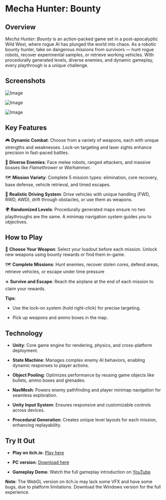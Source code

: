 # Mecha Hunter: Bounty

## Overview
*Mecha Hunter: Bounty* is an action-packed game set in a post-apocalyptic Wild West, where rogue AI has plunged the world into chaos. As a robotic bounty hunter, take on dangerous missions from survivors — hunt rogue robots, recover experimental samples, or retrieve working vehicles. With procedurally generated levels, diverse enemies, and dynamic gameplay, every playthrough is a unique challenge.

## Screenshots
![Image](https://github.com/user-attachments/assets/b2dd4a8d-cd57-414e-9b26-79f2b12625f6)

![Image](https://github.com/user-attachments/assets/301332b7-5546-4cbf-af55-f9311085e255)

![Image](https://github.com/user-attachments/assets/5f4e108b-8d14-4a19-be70-bcc8398422f8)

## Key Features
🎮 **Dynamic Combat**: Choose from a variety of weapons, each with unique strengths and weaknesses. Lock-on targeting and laser sights enhance precision in fast-paced battles.

🤖 **Diverse Enemies**: Face melee robots, ranged attackers, and massive bosses like *Flamethrower* or *Warhammer*.

🗺️ **Mission Variety**: Complete 5 mission types: elimination, core recovery, base defense, vehicle retrieval, and timed escapes.

🚗 **Realistic Driving System**: Drive vehicles with unique handling (FWD, RWD, AWD), drift through obstacles, or use them as weapons.

🌍 **Randomized Levels**: Procedurally generated maps ensure no two playthroughs are the same. A minimap navigation system guides you to objectives.

## How to Play
🎯 **Choose Your Weapon**: Select your loadout before each mission. Unlock new weapons using bounty rewards or find them in-game.

🗺️ **Complete Missions**: Hunt enemies, recover stolen cores, defend areas, retrieve vehicles, or escape under time pressure

✈️ **Survive and Escape**: Reach the airplane at the end of each mission to claim your rewards.

**Tips**:

- Use the lock-on system (hold right-click) for precise targeting.

- Pick up weapons and ammo boxes in the map.
  

## Technology
- **Unity**: Core game engine for rendering, physics, and cross-platform deployment.
  
- **State Machine**: Manages complex enemy AI behaviors, enabling dynamic responses to player actions.
  
- **Object Pooling**: Optimizes performance by reusing game objects like bullets, ammo boxes and grenades.
  
- **NavMesh**: Powers enemy pathfinding and player minimap navigation for seamless exploration.
  
- **Unity Input System**: Ensures responsive and customizable controls across devices.
  
- **Procedural Generation**: Creates unique level layouts for each mission, enhancing replayability.
  

## Try It Out
- **Play on itch.io**: [Play here](https://huynhnguyen-haku.itch.io/mecha-cowboy)

- **PC version**: [Download here](https://drive.google.com/file/d/1B9EtZAQDMrpt6QFRkfCnDncz5Jb08XdT/view?usp=sharing)
  
- **Gameplay Demo**: Watch the full gameplay introduction on [YouTube](https://your-youtube-link)

**Note**: The WebGL version on itch.io may lack some VFX and have some bugs, due to platform limitations. Download the Windows version for the full experience.

